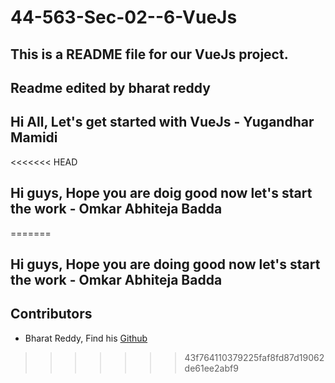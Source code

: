 # 44-563-Sec-02--6-VueJs

## This is a README file for our VueJs project.
## Readme edited by bharat reddy

## Hi All, Let's get started with VueJs - Yugandhar Mamidi

<<<<<<< HEAD
## Hi guys, Hope you are doig good now let's start the work - Omkar Abhiteja Badda
=======
## Hi guys, Hope you are doing good now let's start the work - Omkar Abhiteja Badda

## Contributors

- Bharat Reddy, Find his [Github](https://github.com/bharat-reddy-male)
>>>>>>> 43f764110379225faf8fd87d19062de61ee2abf9

